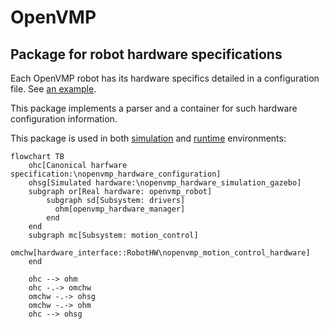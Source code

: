 # OpenVMP

## Package for robot hardware specifications

Each OpenVMP robot has its hardware specifics detailed in a configuration file.
See [an example](../openvmp_robot_don1/config/hardware.yaml).

This package implements a parser and a container for such hardware configuration information.

This package is used in both
[simulation](../openvmp_hardware_simulation_gazebo/README.md) and
[runtime](../openvmp_hardware_manager/README.md) environments:

```mermaid
flowchart TB
    ohc[Canonical harfware specification:\nopenvmp_hardware_configuration]
    ohsg[Simulated hardware:\nopenvmp_hardware_simulation_gazebo]
    subgraph or[Real hardware: openvmp_robot]
        subgraph sd[Subsystem: drivers]
          ohm[openvmp_hardware_manager]
        end
    end
    subgraph mc[Subsystem: motion_control]
      omchw[hardware_interface::RobotHW\nopenvmp_motion_control_hardware]
    end

    ohc --> ohm
    ohc -.-> omchw
    omchw -.-> ohsg
    omchw -.-> ohm
    ohc --> ohsg
```
